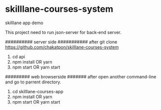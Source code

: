 # skilllane-courses-system
skilllane app demo

This project need to run json-server for back-end server.

########## server side ###########
after git clone https://github.com/chakatpon/skilllane-courses-system
1. cd api
2. npm install  OR  yarn
3. npm start    OR  yarn start

######### web browserside #######
after open another command-line and go to parrent directory.
1. cd skilllane-courses-app
2. npm install  OR yarn
3. npm start    OR yarn start
